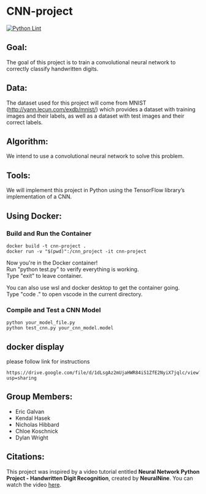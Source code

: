 # CNN-project
[![Python Lint](https://github.com/nickhib/CNN-project/actions/workflows/py_lint_check.yml/badge.svg?branch=main)](https://github.com/nickhib/CNN-project/actions/workflows/py_lint_check.yml) <br>

## Goal:
The goal of this project is to train a convolutional neural network to correctly classify handwritten digits.

## Data:
The dataset used for this project will come from MNIST (http://yann.lecun.com/exdb/mnist/) which provides a dataset with training images and their labels, as well as a dataset with test images and their correct labels.

## Algorithm:
We intend to use a convolutional neural network to solve this problem. 

## Tools:
We will implement this project in Python using the TensorFlow library’s implementation of a CNN. 

## Using Docker:
### Build and Run the Container
```
docker build -t cnn-project .
docker run -v "$(pwd)":/cnn_project -it cnn-project
```

Now you're in the Docker container!<br>
Run "python test.py" to verify everything is working.<br>
Type "exit" to leave container.<br>

You can also use wsl and docker desktop to get the container going.<br>
Type "code ." to open vscode in the current directory.<br>

### Compile and Test a CNN Model
```
python your_model_file.py
python test_cnn.py your_cnn_model.model
```
## docker display
please follow link for instructions<br>
```
https://drive.google.com/file/d/1dLsgAz2mUjaHWR84iS1ZfE2NyiX7jqlc/view?usp=sharing
```

## Group Members:
- Eric Galvan
- Kendal Hasek
- Nicholas Hibbard
- Chloe Koschnick
- Dylan Wright

## Citations:
This project was inspired by a video tutorial entitled **Neural Network Python Project - Handwritten Digit Recognition**, created by **NeuralNine**. You can watch the video [here](https://www.youtube.com/watch?v=bte8Er0QhDg).
